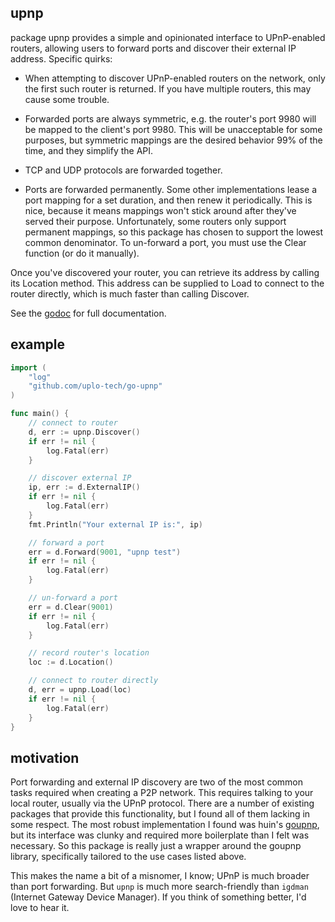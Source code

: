 ## upnp ##

package upnp provides a simple and opinionated interface to UPnP-enabled
routers, allowing users to forward ports and discover their external IP
address. Specific quirks:

- When attempting to discover UPnP-enabled routers on the network, only the
first such router is returned. If you have multiple routers, this may cause
some trouble.

- Forwarded ports are always symmetric, e.g. the router's port 9980 will be
mapped to the client's port 9980. This will be unacceptable for some purposes,
but symmetric mappings are the desired behavior 99% of the time, and they
simplify the API.

- TCP and UDP protocols are forwarded together.

- Ports are forwarded permanently. Some other implementations lease a port
mapping for a set duration, and then renew it periodically. This is nice,
because it means mappings won't stick around after they've served their
purpose. Unfortunately, some routers only support permanent mappings, so this
package has chosen to support the lowest common denominator. To un-forward a
port, you must use the Clear function (or do it manually).

Once you've discovered your router, you can retrieve its address by calling
its Location method. This address can be supplied to Load to connect to the
router directly, which is much faster than calling Discover.

See the [godoc](http://godoc.org/github.com/uplo-tech/go-upnp) for full documentation.

## example ##

```go
import (
	"log"
	"github.com/uplo-tech/go-upnp"
)

func main() {
    // connect to router
    d, err := upnp.Discover()
    if err != nil {
        log.Fatal(err)
    }

    // discover external IP
    ip, err := d.ExternalIP()
    if err != nil {
        log.Fatal(err)
    }
    fmt.Println("Your external IP is:", ip)

    // forward a port
    err = d.Forward(9001, "upnp test")
    if err != nil {
        log.Fatal(err)
    }

    // un-forward a port
    err = d.Clear(9001)
    if err != nil {
        log.Fatal(err)
    }

    // record router's location
    loc := d.Location()

    // connect to router directly
    d, err = upnp.Load(loc)
    if err != nil {
        log.Fatal(err)
    }
}
```

## motivation ##

Port forwarding and external IP discovery are two of the most common tasks required when creating a P2P network. This requires talking to your local router, usually via the UPnP protocol. There are a number of existing packages that provide this functionality, but I found all of them lacking in some respect. The most robust implementation I found was huin's [goupnp](http://github.com/huin/goupnp), but its interface was clunky and required more boilerplate than I felt was necessary. So this package is really just a wrapper around the goupnp library, specifically tailored to the use cases listed above.

This makes the name a bit of a misnomer, I know; UPnP is much broader than port forwarding. But `upnp` is much more search-friendly than `igdman` (Internet Gateway Device Manager). If you think of something better, I'd love to hear it.
